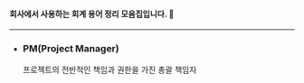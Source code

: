 #### 회사에서 사용하는 회계 용어 정리 모음집입니다. 📒 ####

***
* ### PM(Project Manager) ###   
  프로젝트의 전반적인 책임과 권한을 가진 총괄 책임자
